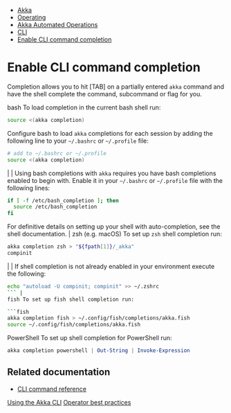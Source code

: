 <!-- <nav> -->
- [Akka](../../index.html)
- [Operating](../index.html)
- [Akka Automated Operations](../akka-platform.html)
- [CLI](index.html)
- [Enable CLI command completion](command-completion.html)

<!-- </nav> -->

# Enable CLI command completion

Completion allows you to hit [TAB] on a partially entered `akka` command and have the shell complete the command, subcommand or flag for you.

bash To load completion in the current bash shell run:

```bash
source <(akka completion)
```
Configure bash to load `akka` completions for each session by adding the following line to your `~/.bashrc` or `~/.profile` file:

```bash
# add to ~/.bashrc or ~/.profile
source <(akka completion)
```

|  | Using bash completions with `akka` requires you have bash completions enabled to begin with.
Enable it in your `~/.bashrc` or `~/.profile` file with the following lines:

```bash
if [ -f /etc/bash_completion ]; then
  source /etc/bash_completion
fi
```
For definitive details on setting up your shell with auto-completion, see the shell documentation. |
zsh (e.g. macOS) To set up `zsh` shell completion run:

```zsh
akka completion zsh > "${fpath[1]}/_akka"
compinit
```

|  | If shell completion is not already enabled in your environment execute the following:

```zsh
echo "autoload -U compinit; compinit" >> ~/.zshrc
``` |
fish To set up fish shell completion run:

```fish
akka completion fish > ~/.config/fish/completions/akka.fish
source ~/.config/fish/completions/akka.fish
```
PowerShell To set up shell completion for PowerShell run:

```powershell
akka completion powershell | Out-String | Invoke-Expression
```

## <a href="about:blank#_related_documentation"></a> Related documentation

- [CLI command reference](../../reference/cli/akka-cli/index.html)

<!-- <footer> -->
<!-- <nav> -->
[Using the Akka CLI](using-cli.html) [Operator best practices](../operator-best-practices.html)
<!-- </nav> -->

<!-- </footer> -->

<!-- <aside> -->

<!-- </aside> -->